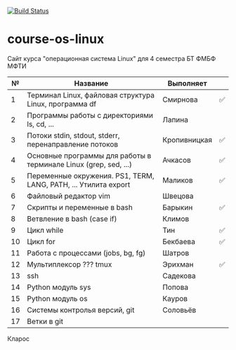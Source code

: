 [![Build Status](https://travis-ci.com/gemial/course-os-linux.svg?branch=main)](https://travis-ci.com/gemial/course-os-linux)

# course-os-linux
Сайт курса "операционная система Linux" для 4 семестра БТ ФМБФ МФТИ

|  №  |                             Название                             |  Выполняет   |     |
| --- | ---------------------------------------------------------------- | ------------ | --- |
|   1 | Терминал Linux, файловая структура Linux, программа df           | Смирнова     | ✅   |
|   2 | Программы работы с директориями ls, cd, ...                      | Лапина       |     |
|   3 | Потоки stdin, stdout, stderr, перенаправление потоков            | Кропивницкая | ✅   |
|   4 | Основные программы для работы в терминале Linux (grep, sed, ...) | Ачкасов      | ✅   |
|   5 | Переменные окружения. PS1, TERM, LANG, PATH, ... Утилита export  | Маликов      | ✅   |
|   6 | Файловый редактор vim                                            | Швецова      |     |
|   7 | Скрипты и переменные в bash                                      | Барыкин      | ✅   |
|   8 | Ветвление в bash (case if)                                       | Климов       |     |
|   9 | Цикл while                                                       | Тин          | ✅   |
|  10 | Цикл for                                                         | Бекбаева     | ✅   |
|  11 | Работа с процессами (jobs, bg, fg)                               | Шатров       |     |
|  12 | Мультиплексор ??? tmux                                           | Эрихман      | ✅   |
|  13 | ssh                                                              | Садекова     |     |
|  14 | Python модуль sys                                                | Попова       |     |
|  15 | Python модуль os                                                 | Кауров       |     |
|  16 | Системы контролья версий, git                                    | Соловьёв     |     |
|  17 | Ветки в git                                                      |              |     |


Кларос

